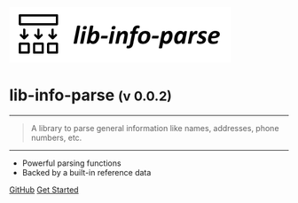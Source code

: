 <!-- _coverpage.md -->

![logo](media/lib-info-parse-banner.png)

# lib-info-parse <small>(v 0.0.2)</small>

<hr>

> A library to parse general information like names, addresses, phone numbers, etc.

<hr>

- Powerful parsing functions
- Backed by a built-in reference data

[GitHub](https://github.com/liquicode/lib-info-parse)
[Get Started](guides/readme.md)


<!-- background image -->
<!-- ![]() -->

<!-- background color -->
<!-- ![color](#cceeff) -->
<!-- ![color](#2980B9) -->
